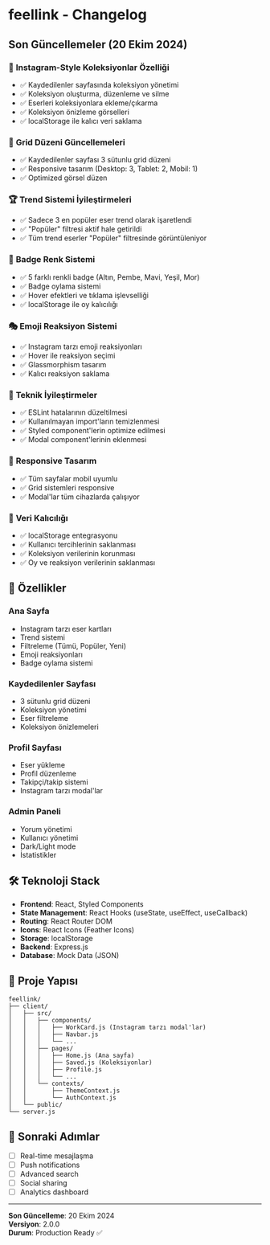 # feellink - Changelog

## Son Güncellemeler (20 Ekim 2024)

### 🎨 **Instagram-Style Koleksiyonlar Özelliği**
- ✅ Kaydedilenler sayfasında koleksiyon yönetimi
- ✅ Koleksiyon oluşturma, düzenleme ve silme
- ✅ Eserleri koleksiyonlara ekleme/çıkarma
- ✅ Koleksiyon önizleme görselleri
- ✅ localStorage ile kalıcı veri saklama

### 🎯 **Grid Düzeni Güncellemeleri**
- ✅ Kaydedilenler sayfası 3 sütunlu grid düzeni
- ✅ Responsive tasarım (Desktop: 3, Tablet: 2, Mobil: 1)
- ✅ Optimized görsel düzen

### 🏆 **Trend Sistemi İyileştirmeleri**
- ✅ Sadece 3 en popüler eser trend olarak işaretlendi
- ✅ "Popüler" filtresi aktif hale getirildi
- ✅ Tüm trend eserler "Popüler" filtresinde görüntüleniyor

### 🎨 **Badge Renk Sistemi**
- ✅ 5 farklı renkli badge (Altın, Pembe, Mavi, Yeşil, Mor)
- ✅ Badge oylama sistemi
- ✅ Hover efektleri ve tıklama işlevselliği
- ✅ localStorage ile oy kalıcılığı

### 🎭 **Emoji Reaksiyon Sistemi**
- ✅ Instagram tarzı emoji reaksiyonları
- ✅ Hover ile reaksiyon seçimi
- ✅ Glassmorphism tasarım
- ✅ Kalıcı reaksiyon saklama

### 🔧 **Teknik İyileştirmeler**
- ✅ ESLint hatalarının düzeltilmesi
- ✅ Kullanılmayan import'ların temizlenmesi
- ✅ Styled component'lerin optimize edilmesi
- ✅ Modal component'lerinin eklenmesi

### 📱 **Responsive Tasarım**
- ✅ Tüm sayfalar mobil uyumlu
- ✅ Grid sistemleri responsive
- ✅ Modal'lar tüm cihazlarda çalışıyor

### 💾 **Veri Kalıcılığı**
- ✅ localStorage entegrasyonu
- ✅ Kullanıcı tercihlerinin saklanması
- ✅ Koleksiyon verilerinin korunması
- ✅ Oy ve reaksiyon verilerinin saklanması

## 🚀 **Özellikler**

### Ana Sayfa
- Instagram tarzı eser kartları
- Trend sistemi
- Filtreleme (Tümü, Popüler, Yeni)
- Emoji reaksiyonları
- Badge oylama sistemi

### Kaydedilenler Sayfası
- 3 sütunlu grid düzeni
- Koleksiyon yönetimi
- Eser filtreleme
- Koleksiyon önizlemeleri

### Profil Sayfası
- Eser yükleme
- Profil düzenleme
- Takipçi/takip sistemi
- Instagram tarzı modal'lar

### Admin Paneli
- Yorum yönetimi
- Kullanıcı yönetimi
- Dark/Light mode
- İstatistikler

## 🛠️ **Teknoloji Stack**

- **Frontend**: React, Styled Components
- **State Management**: React Hooks (useState, useEffect, useCallback)
- **Routing**: React Router DOM
- **Icons**: React Icons (Feather Icons)
- **Storage**: localStorage
- **Backend**: Express.js
- **Database**: Mock Data (JSON)

## 📁 **Proje Yapısı**

```
feellink/
├── client/
│   ├── src/
│   │   ├── components/
│   │   │   ├── WorkCard.js (Instagram tarzı modal'lar)
│   │   │   ├── Navbar.js
│   │   │   └── ...
│   │   ├── pages/
│   │   │   ├── Home.js (Ana sayfa)
│   │   │   ├── Saved.js (Koleksiyonlar)
│   │   │   ├── Profile.js
│   │   │   └── ...
│   │   └── contexts/
│   │       ├── ThemeContext.js
│   │       └── AuthContext.js
│   └── public/
└── server.js
```

## 🎯 **Sonraki Adımlar**

- [ ] Real-time mesajlaşma
- [ ] Push notifications
- [ ] Advanced search
- [ ] Social sharing
- [ ] Analytics dashboard

---

**Son Güncelleme**: 20 Ekim 2024  
**Versiyon**: 2.0.0  
**Durum**: Production Ready ✅







